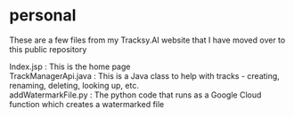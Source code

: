 # personal
These are a few files from my Tracksy.AI website that I have moved over to this public repository

Index.jsp : This is the home page  
TrackManagerApi.java : This is a Java class to help with tracks - creating, renaming, deleting, looking up, etc.  
addWatermarkFile.py : The python code that runs as a Google Cloud function which creates a watermarked file
